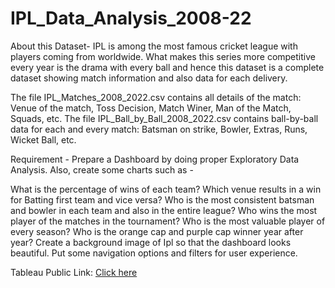 # IPL_Data_Analysis_2008-22
About this Dataset- IPL is among the most famous cricket league with players coming from worldwide. What makes this series more competitive every year is the drama with every ball and hence this dataset is a complete dataset showing match information and also data for each delivery.

The file IPL_Matches_2008_2022.csv contains all details of the match: Venue of the match, Toss Decision, Match Winer, Man of the Match, Squads, etc. 
The file IPL_Ball_by_Ball_2008_2022.csv contains ball-by-ball data for each and every match: Batsman on strike, Bowler, Extras, Runs, Wicket Ball, etc.

Requirement - Prepare a Dashboard by doing proper Exploratory Data Analysis. Also, create some charts such as -

What is the percentage of wins of each team?
Which venue results in a win for Batting first team and vice versa?
Who is the most consistent batsman and bowler in each team and also in the entire league?
Who wins the most player of the matches in the tournament?
Who is the most valuable player of every season?
Who is the orange cap and purple cap winner year after year?
Create a background image of Ipl so that the dashboard looks beautiful. Put some navigation options and filters for user experience.

Tableau Public Link: [Click here](https://public.tableau.com/app/profile/sneha.sawant/viz/IPLDATA_16826953602640/IPL)
